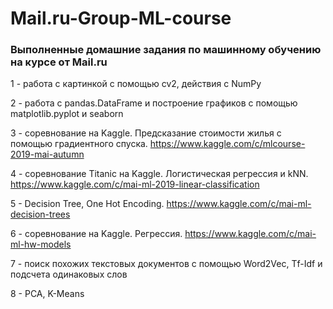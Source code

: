 # Mail.ru-Group-ML-course
### Выполненные домашние задания по машинному обучению на курсе от Mail.ru

1 - работа с картинкой с помощью cv2, действия с NumPy

2 - работа с pandas.DataFrame и построение графиков с помощью matplotlib.pyplot и seaborn

3 - соревнование на Kaggle. Предсказание стоимости жилья с помощью градиентного спуска. https://www.kaggle.com/c/mlcourse-2019-mai-autumn

4 - соревнование Titanic на Kaggle. Логистическая регрессия и kNN. https://www.kaggle.com/c/mai-ml-2019-linear-classification

5 - Decision Tree, One Hot Encoding. https://www.kaggle.com/c/mai-ml-decision-trees

6 - соревнование на Kaggle. Регрессия. https://www.kaggle.com/c/mai-ml-hw-models

7 - поиск похожих текстовых документов с помощью Word2Vec, Tf-Idf и подсчета одинаковых слов

8 - PCA, K-Means
